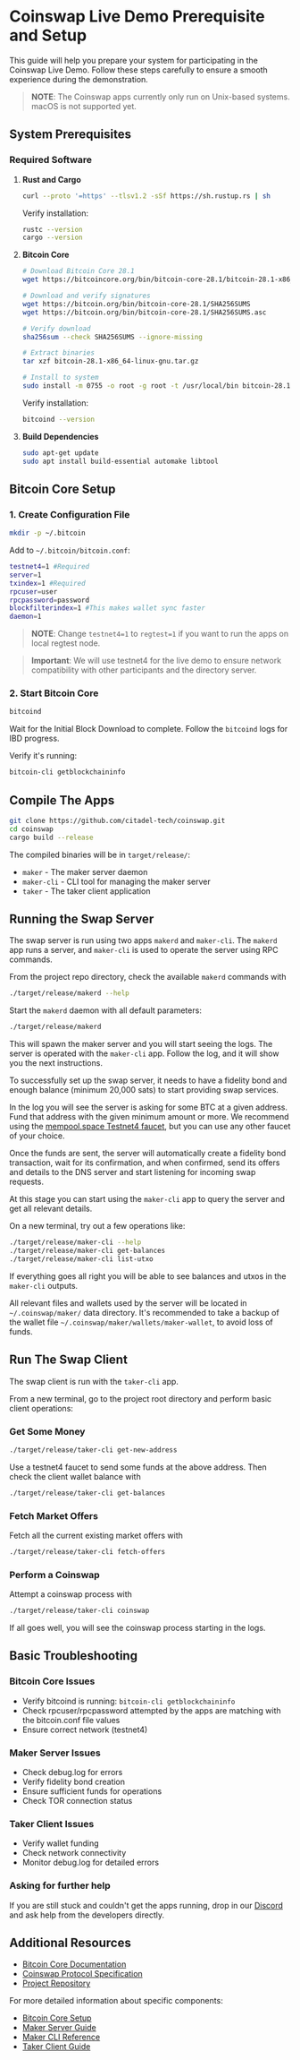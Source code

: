 # Coinswap Live Demo Prerequisite and Setup

This guide will help you prepare your system for participating in the Coinswap Live Demo. Follow these steps carefully to ensure a smooth experience during the demonstration.

> **NOTE**: The Coinswap apps currently only run on Unix-based systems. macOS is not supported yet.

## System Prerequisites

### Required Software

1. **Rust and Cargo**
   ```bash
   curl --proto '=https' --tlsv1.2 -sSf https://sh.rustup.rs | sh
   ```
   Verify installation:
   ```bash
   rustc --version
   cargo --version
   ```

2. **Bitcoin Core**
   ```bash
   # Download Bitcoin Core 28.1
   wget https://bitcoincore.org/bin/bitcoin-core-28.1/bitcoin-28.1-x86_64-linux-gnu.tar.gz
   
   # Download and verify signatures
   wget https://bitcoin.org/bin/bitcoin-core-28.1/SHA256SUMS
   wget https://bitcoin.org/bin/bitcoin-core-28.1/SHA256SUMS.asc
   
   # Verify download
   sha256sum --check SHA256SUMS --ignore-missing
   
   # Extract binaries
   tar xzf bitcoin-28.1-x86_64-linux-gnu.tar.gz
   
   # Install to system
   sudo install -m 0755 -o root -g root -t /usr/local/bin bitcoin-28.1/bin/*
   ```
   
   Verify installation:
   ```bash
   bitcoind --version
   ```

3. **Build Dependencies**
   ```bash
   sudo apt-get update
   sudo apt install build-essential automake libtool
   ```

## Bitcoin Core Setup

### 1. Create Configuration File
```bash
mkdir -p ~/.bitcoin
```

Add to `~/.bitcoin/bitcoin.conf`:
```bash
testnet4=1 #Required
server=1
txindex=1 #Required
rpcuser=user
rpcpassword=password
blockfilterindex=1 #This makes wallet sync faster
daemon=1
```

> **NOTE**: Change `testnet4=1` to `regtest=1` if you want to run the apps on local regtest node.

> **Important**: We will use testnet4 for the live demo to ensure network compatibility with other participants and the directory server.

### 2. Start Bitcoin Core
```bash
bitcoind
```

Wait for the Initial Block Download to complete. Follow the `bitcoind` logs for IBD progress.

Verify it's running:
```bash
bitcoin-cli getblockchaininfo
```

## Compile The Apps
```bash
git clone https://github.com/citadel-tech/coinswap.git
cd coinswap
cargo build --release
```

The compiled binaries will be in `target/release/`:
- `maker` - The maker server daemon
- `maker-cli` - CLI tool for managing the maker server
- `taker` - The taker client application

## Running the Swap Server

The swap server is run using two apps `makerd` and `maker-cli`. The `makerd` app runs a server, and `maker-cli` is used to operate the server using RPC commands.

From the project repo directory, check the available `makerd` commands with
```bash
./target/release/makerd --help
```

Start the `makerd` daemon with all default parameters:
```bash
./target/release/makerd
```

This will spawn the maker server and you will start seeing the logs. The server is operated with the `maker-cli` app. Follow the log, and it will show you the next instructions.

To successfully set up the swap server, it needs to have a fidelity bond and enough balance (minimum 20,000 sats) to start providing swap services.

In the log you will see the server is asking for some BTC at a given address. Fund that address with the given minimum amount or more. We recommend using the [mempool.space Testnet4 faucet](https://mempool.space/testnet4/faucet), but you can use any other faucet of your choice.

Once the funds are sent, the server will automatically create a fidelity bond transaction, wait for its confirmation, and when confirmed, send its offers and details to the DNS server and start listening for incoming swap requests.

At this stage you can start using the `maker-cli` app to query the server and get all relevant details.

On a new terminal, try out a few operations like:
```bash
./target/release/maker-cli --help
./target/release/maker-cli get-balances
./target/release/maker-cli list-utxo
```

If everything goes all right you will be able to see balances and utxos in the `maker-cli` outputs.

All relevant files and wallets used by the server will be located in `~/.coinswap/maker/` data directory. It's recommended to take a backup of the wallet file `~/.coinswap/maker/wallets/maker-wallet`, to avoid loss of funds.


## Run The Swap Client

The swap client is run with the `taker-cli` app. 

From a new terminal, go to the project root directory and perform basic client operations:

### Get Some Money
```bash
./target/release/taker-cli get-new-address
```

Use a testnet4 faucet to send some funds at the above address. Then check the client wallet balance with
```bash
./target/release/taker-cli get-balances
```

### Fetch Market Offers
Fetch all the current existing market offers with 
```bash
./target/release/taker-cli fetch-offers
```

### Perform a Coinswap
Attempt a coinswap process with
```bash
./target/release/taker-cli coinswap
```

If all goes well, you will see the coinswap process starting in the logs.


## Basic Troubleshooting

### Bitcoin Core Issues
- Verify bitcoind is running: `bitcoin-cli getblockchaininfo`
- Check rpcuser/rpcpassword attempted by the apps are matching with the bitcoin.conf file values
- Ensure correct network (testnet4)

### Maker Server Issues
- Check debug.log for errors
- Verify fidelity bond creation
- Ensure sufficient funds for operations
- Check TOR connection status

### Taker Client Issues
- Verify wallet funding
- Check network connectivity
- Monitor debug.log for detailed errors

### Asking for further help
If you are still stuck and couldn't get the apps running, drop in our [Discord](https://discord.gg/gs5R6pmAbR) and ask help from the developers directly.

## Additional Resources

- [Bitcoin Core Documentation](https://bitcoin.org/en/developer-reference)
- [Coinswap Protocol Specification](https://github.com/citadel-tech/Coinswap-Protocol-Specification)
- [Project Repository](https://github.com/citadel-tech/coinswap)

For more detailed information about specific components:
- [Bitcoin Core Setup](./bitcoind.md)
- [Maker Server Guide](./makerd.md)
- [Maker CLI Reference](./maker-cli.md)
- [Taker Client Guide](./taker.md)